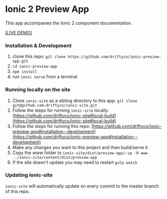 # Ionic 2 Preview App

This app accompanies the Ionic 2 component documentation.

[[LIVE DEMO]](http://ionicframework.com/docs/v2/components/)

### Installation & Development

1. clone this repo: `git clone https://github.com/driftyco/ionic-preview-app.git`
2. `cd ionic-preview-app`
3. `npm install`
4. run `ionic serve` from a terminal


### Running locally on the site

1. Clone `ionic-site` as a sibling directory to this app: `git clone git@github.com:driftyco/ionic-site.git`
2. Follow the steps for running `ionic-site` locally: [https://github.com/driftyco/ionic-site#local-build](https://github.com/driftyco/ionic-site#local-build)
3. Follow the steps for running this repo: [https://github.com/driftyco/ionic-preview-app#installation--development](https://github.com/driftyco/ionic-preview-app#installation--development)
4. Make any changes you want to this project and then build/serve it
5. Copy the www folder to `ionic-site/dist/preview-app/`: `cp -R www ../ionic-site/content/dist/preview-app`
6. If the site doesn't update you may need to restart `gulp watch`


### Updating ionic-site

`ionic-site` will automatically update on every commit to the master branch of this repo.

